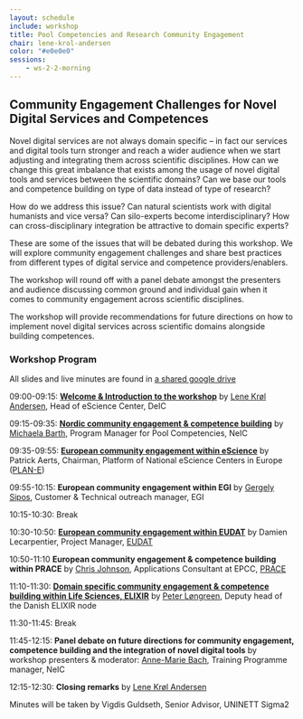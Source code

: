 ```yaml
---
layout: schedule
include: workshop
title: Pool Competencies and Research Community Engagement
chair: lene-krol-andersen
color: "#e0e0e0"
sessions:
    - ws-2-2-morning
---
```


## Community Engagement Challenges for Novel Digital Services and Competences

<!--Modern research requires novel digital services and competences that combine
software, tools, data and computing across different institutions and across
heterogeneous environments. This session will explore the experiences from
different community engagement set-ups and share best practice on how these
digital services are integrated into our respective research communities
alongside the needed competences. This session will present challenges from
research communities, research infrastructure providers and data service
providers in their respective missions to enhance the use and implementation of
novel digital services. The workshop will host a panel debate between the
workshop speakers and workshop attendances, in order to openly reflect upon
existing challenges and best practices to improve community and competence
integration across disciplines, institutions and countries.
-->

Novel digital services are not always domain specific – in fact our services and digital tools turn stronger and reach a wider audience when we start adjusting and integrating them across scientific disciplines. How can we change this great imbalance that exists among the usage of novel digital tools and services between the scientific domains? Can we base our tools and competence building on type of data instead of type of research?

How do we address this issue? Can natural scientists work with digital humanists and vice versa? Can silo-experts become interdisciplinary? How can cross-disciplinary integration be attractive to domain specific experts?

These are some of the issues that will be debated during this workshop. We will explore community engagement challenges and share best practices from different types of digital service and competence providers/enablers.

The workshop will round off with a panel debate amongst the presenters and audience discussing common ground and individual gain when it comes to community engagement across scientific disciplines.

The workshop will provide recommendations for future directions on how to implement novel digital services across scientific domains alongside building competences.

<h3 id="agenda">Workshop Program</h3>

All slides and live minutes are found in <a href="https://drive.google.com/drive/folders/0B9tCS2R8WVYFN2cwVnVHdDZtT3M">a shared google drive</a>

09:00-09:15: 	<b><a href="https://drive.google.com/open?id=0B3_M8yUwSJDhbDl2aEVINUpWbVk">Welcome & Introduction to the workshop</a></b>
by <a href="http://neic2017.nordforsk.org/people/lene-krol-andersen/">Lene Krøl Andersen</a>, Head of eScience Center, DeIC

09:15-09:35: 	<b><a href="https://drive.google.com/open?id=1Y0H-HR7O3Pfc8h8ye6pi3vidi_PIrwOzCqJTVOtcCnU">Nordic community engagement & competence building</a></b>
by <a href="https://neic.nordforsk.org/about/team/#barth">Michaela Barth</a>, Program Manager for Pool Competencies, NeIC

09:35-09:55: 	<b><a href="https://drive.google.com/open?id=0B3_M8yUwSJDhalhjQk1DRFE5SnM">European community engagement within eScience</a></b>
by Patrick Aerts, Chairman, Platform of National eScience Centers in Europe (<a href="https://plan-europe.eu/">PLAN-E</a>)

09:55-10:15: 	<b>European community engagement within EGI</b>
by  <a href="https://www.egi.eu/about/egi-foundation/team/gergely-sipos/">Gergely Sipos</a>, Customer & Technical outreach manager, EGI

10:15-10:30: 	Break

10:30-10:50: 	<b><a href="https://drive.google.com/open?id=0BywNdZWV23y5ZXR3VmczOEw3WW8">European community engagement within EUDAT</a></b>
by Damien Lecarpentier, Project Manager, <a href="https://www.eudat.eu/EUDAT">EUDAT</a>

10:50-11:10	<b>European community engagement & competence building within PRACE</b>
by <a href="https://www.epcc.ed.ac.uk/about/staff/dr-christopher-johnson">Chris Johnson</a>, Applications Consultant at EPCC, <a href="http://www.prace-ri.eu/PRACE">PRACE</a>

11:10-11:30: 	<b><a href="https://drive.google.com/open?id=0B4FqXfHgUz4WUjZqOXltbWpQMFU">Domain specific community engagement & competence building within Life Sciences, ELIXIR</a></b>
by <a href="http://neic2017.nordforsk.org/people/peter-longreen/">Peter Løngreen</a>, Deputy head of the Danish ELIXIR node

11:30-11:45:	Break

11:45-12:15: 	<b>Panel debate on future directions for community engagement, competence building and the integration of novel digital tools</b>
by workshop presenters & moderator: <a href="https://neic.nordforsk.org/about/team#ambach">Anne-Marie Bach</a>, Training Programme manager, NeIC

12:15-12:30: 	<b>Closing remarks</b> by
		<a href="http://neic2017.nordforsk.org/people/lene-krol-andersen/">Lene Krøl Andersen</a>

Minutes will be taken by Vigdis Guldseth, Senior Advisor, UNINETT Sigma2
